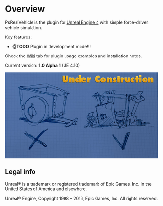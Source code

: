 Overview
========

PsRealVehicle is the plugin for [Unreal Engine 4](https://www.unrealengine.com/) with simple force-driven vehicle simulation.

Key features:
 * **@TODO** Plugin in development mode!!!

Check the [Wiki](https://github.com/PushkinStudio/PsRealVehicle/wiki) tab for plugin usage examples and installation notes.

Current version: **1.0 Alpha 1** (UE 4.10)

![SCREENSHOT](SCREENSHOT.jpg)


Legal info
----------

Unreal® is a trademark or registered trademark of Epic Games, Inc. in the United States of America and elsewhere.

Unreal® Engine, Copyright 1998 – 2016, Epic Games, Inc. All rights reserved.

